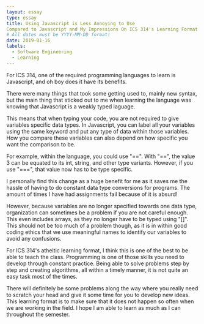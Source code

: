 ```yaml
---
layout: essay
type: essay
title: Using Javascript is Less Annoying to Use 
Compared to Javascript and My Impressions On ICS 314's Learning Format
# All dates must be YYYY-MM-DD format!
date: 2019-01-16
labels:
  - Software Engineering
  - Learning
---
```


For ICS 314, one of the required programming languages to learn is Javascript, and oh boy does it have its benefits. 

There were many things that took some getting used to, mainly new syntax, but the main thing that sticked out to me when learning the language was knowing that Javascript is a weakly typed laguage. 

This means that when typing your code, you are not required to give variables specific data types. In Javascript, you can label all your variables using the same keyword and put any type of data within those variables. How you compare these variables can also depend on how specific you want the comparison to be. 

For example, within the language, you could use "==". With "==", the value 3 can be equated to its int, string, and other type variants. However, if you use "===", that value now has to be type specific.
 
 I personally find this change as a huge benefit for me as it saves me the hassle of having to do constant data type conversions for programs. The amount of times I have had assignments fail because of it is absurd! 
 
 However, because variables are no longer specified towards one data type, organization can sometimes be a problem if you are not careful enough. This even includes arrays, as they no longer have to be typed using "[]". This should not be too much of a problem though, as it is in within good coding ethics that we use meaningful names to identify our variables to avoid any confusions. 

For ICS 314's atheltic learning format, I think this is one of the best to be able to teach the class. Programming is one of those skills you need to develop through constant practice. Being able to solve problems step by step and creating algorithms, all within a timely manner, it is not quite an easy task most of the times. 

There will definitely be some problems along the way where you really need to scratch your head and give it some time for you to develop new ideas. This learning format is to make sure that it does not happen so often when we are working in the field. I hope I am able to learn as much as I can throughout the semester.
